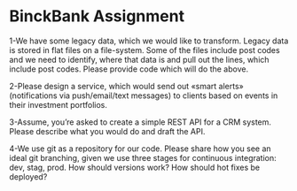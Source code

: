 # BinckBank Assignment

1-We have some legacy data, which we would like to transform. Legacy data is stored in flat files on a file-system. Some of the files include post codes and we need to identify, where that data is and pull out the lines, which include post codes. Please provide code which will do the above.

2-Please design a service, which would send out «smart alerts» (notifications via push/email/text messages) to clients based on events in their investment portfolios. 

3-Assume, you’re asked to create a simple REST API for a CRM system. Please describe what you would do and draft the API.

4-We use git as a repository for our code. Please share how you see an ideal git branching, given we use three stages for continuous integration: dev, stag, prod. How should versions work? How should hot fixes be deployed?
